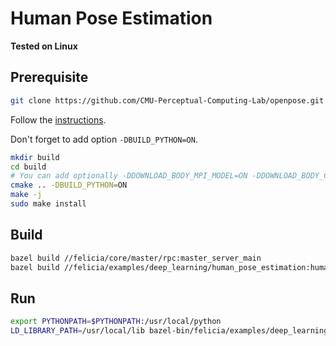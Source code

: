 # Human Pose Estimation

**Tested on Linux**

## Prerequisite

```bash
git clone https://github.com/CMU-Perceptual-Computing-Lab/openpose.git
```

Follow the [instructions](https://github.com/CMU-Perceptual-Computing-Lab/openpose/blob/master/doc/installation.md#installation).

Don't forget to add option `-DBUILD_PYTHON=ON`.
```bash
mkdir build
cd build
# You can add optionally -DDOWNLOAD_BODY_MPI_MODEL=ON -DDOWNLOAD_BODY_COCO_MODEL=ON
cmake .. -DBUILD_PYTHON=ON
make -j
sudo make install
```

## Build

```bash
bazel build //felicia/core/master/rpc:master_server_main
bazel build //felicia/examples/deep_learning/human_pose_estimation:human_pose_estimation_from_camera
```

## Run

```bash
export PYTHONPATH=$PYTHONPATH:/usr/local/python
LD_LIBRARY_PATH=/usr/local/lib bazel-bin/felicia/examples/deep_learning/human_pose_estimation/human_pose_estimation_from_camera --model /path/to/model
```